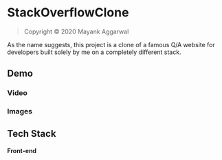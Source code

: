 # StackOverflowClone
> Copyright © 2020 Mayank Aggarwal

As the name suggests, this project is a clone of a famous Q/A website for developers built solely by me on a completely different stack.

## Demo
### Video
### Images

## Tech Stack

#### Front-end
